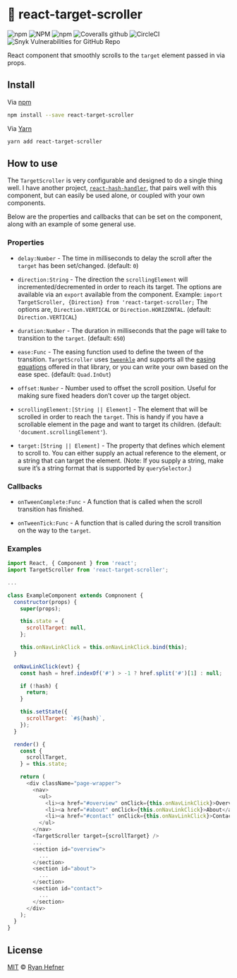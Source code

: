 # 🎯 react-target-scroller

![npm](https://img.shields.io/npm/v/react-target-scroller?style=flat-square)
![NPM](https://img.shields.io/npm/l/react-target-scroller?style=flat-square)
![npm](https://img.shields.io/npm/dt/react-target-scroller?style=flat-square)
![Coveralls github](https://img.shields.io/coveralls/github/ryanhefner/react-target-scroller?style=flat-square)
![CircleCI](https://img.shields.io/circleci/build/github/ryanhefner/react-target-scroller?style=flat-square)
![Snyk Vulnerabilities for GitHub Repo](https://img.shields.io/snyk/vulnerabilities/github/ryanhefner/react-target-scroller?style=flat-square)


React component that smoothly scrolls to the `target` element passed in via props.

## Install

Via [npm](https://npmjs.com/package/react-target-scroller)

```sh
npm install --save react-target-scroller
```

Via [Yarn](https://yarn.fyi/react-target-scroller)

```sh
yarn add react-target-scroller
```

## How to use

The `TargetScroller` is very configurable and designed to do a single thing well. I have another project, [`react-hash-handler`](https://github.com/ryanhefner/react-hash-handler), that pairs well with this component, but can easily be used alone, or coupled with your own components.

Below are the properties and callbacks that can be set on the component, along with an example of some general use.

### Properties

* `delay:Number` - The time in milliseconds to delay the scroll after the `target` has been set/changed. (default: `0`)

* `direction:String` - The direction the `scrollingElement` will incremented/decremented in order to reach its target. The options are available via an `export` available from the component. Example: `import TargetScroller, {Direction} from 'react-target-scroller;` The options are, `Direction.VERTICAL` or `Direction.HORIZONTAL`. (default: `Direction.VERTICAL`)

* `duration:Number` - The duration in milliseconds that the page will take to transition to the `target`. (default: `650`)

* `ease:Func` - The easing function used to define the tween of the transition. `TargetScroller` uses [`tweenkle`](https://github.com/ryanhefner/tweenkle) and supports all the [easing equations](https://github.com/ryanhefner/tweenkle#easing) offered in that library, or you can write your own based on the ease spec. (default: `Quad.InOut`)

* `offset:Number` - Number used to offset the scroll position. Useful for making sure fixed headers don’t cover up the target object.

* `scrollingElement:[String || Element]` - The element that will be scrolled in order to reach the `target`. This is handy if you have a scrollable element in the page and want to target its children. (default: `'document.scrollingElement'`).

* `target:[String || Element]` - The property that defines which element to scroll to. You can either supply an actual reference to the element, or a string that can target the element. (Note: If you supply a string, make sure it’s a string format that is supported by `querySelector`.)

### Callbacks

* `onTweenComplete:Func` - A function that is called when the scroll transition has finished.

* `onTweenTick:Func` - A function that is called during the scroll transition on the way to the `target`.

### Examples

```js
import React, { Component } from 'react';
import TargetScroller from 'react-target-scroller';

...

class ExampleComponent extends Compnonent {
  constructor(props) {
    super(props);

    this.state = {
      scrollTarget: null,
    };

    this.onNavLinkClick = this.onNavLinkClick.bind(this);
  }

  onNavLinkClick(evt) {
    const hash = href.indexOf('#') > -1 ? href.split('#')[1] : null;

    if (!hash) {
      return;
    }

    this.setState({
      scrollTarget: `#${hash}`,
    });
  }

  render() {
    const {
      scrollTarget,
    } = this.state;

    return (
      <div className="page-wrapper">
        <nav>
          <ul>
            <li><a href="#overview" onClick={this.onNavLinkClick}>Overview</a></li>
            <li><a href="#about" onClick={this.onNavLinkClick}>About</a></li>
            <li><a href="#contact" onClick={this.onNavLinkClick}>Contact</a></li>
          </ul>
        </nav>
        <TargetScroller target={scrollTarget} />
        ...
        <section id="overview">
          ...
        </section>
        <section id="about">
          ...
        </section>
        <section id="contact">
          ...
        </section>
      </div>
    );
  }
}
```

## License

[MIT](LICENSE) © [Ryan Hefner](https://www.ryanhefner.com)
